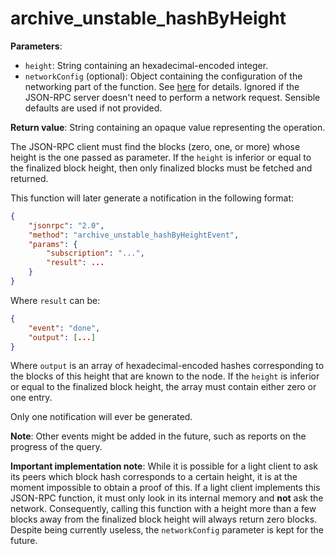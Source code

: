 # archive_unstable_hashByHeight

**Parameters**:

- `height`: String containing an hexadecimal-encoded integer.
- `networkConfig` (optional): Object containing the configuration of the networking part of the function. See [here](./introduction.md) for details. Ignored if the JSON-RPC server doesn't need to perform a network request. Sensible defaults are used if not provided.

**Return value**: String containing an opaque value representing the operation.

The JSON-RPC client must find the blocks (zero, one, or more) whose height is the one passed as parameter. If the `height` is inferior or equal to the finalized block height, then only finalized blocks must be fetched and returned.

This function will later generate a notification in the following format:

```json
{
    "jsonrpc": "2.0",
    "method": "archive_unstable_hashByHeightEvent",
    "params": {
        "subscription": "...",
        "result": ...
    }
}
```

Where `result` can be:

```json
{
    "event": "done",
    "output": [...]
}
```

Where `output` is an array of hexadecimal-encoded hashes corresponding to the blocks of this height that are known to the node. If the `height` is inferior or equal to the finalized block height, the array must contain either zero or one entry.

Only one notification will ever be generated.

**Note**: Other events might be added in the future, such as reports on the progress of the query.

**Important implementation note**: While it is possible for a light client to ask its peers which block hash corresponds to a certain height, it is at the moment impossible to obtain a proof of this. If a light client implements this JSON-RPC function, it must only look in its internal memory and **not** ask the network. Consequently, calling this function with a height more than a few blocks away from the finalized block height will always return zero blocks. Despite being currently useless, the `networkConfig` parameter is kept for the future.
